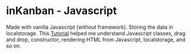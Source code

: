 # inKanban - Javascript

Made with vanilla Javascript (without framework). Storing the data in localstorage.
This [Tutorial](https://youtu.be/01YKQmia2Jw) helped me understand Javascript classes, drag and drop, constructor, rendering HTML from Javascript, localstorage, and so on.